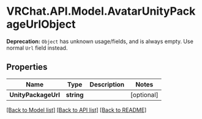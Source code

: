 # VRChat.API.Model.AvatarUnityPackageUrlObject
**Deprecation:** `Object` has unknown usage/fields, and is always empty. Use normal `Url` field instead.

## Properties

Name | Type | Description | Notes
------------ | ------------- | ------------- | -------------
**UnityPackageUrl** | **string** |  | [optional] 

[[Back to Model list]](../README.md#documentation-for-models) [[Back to API list]](../README.md#documentation-for-api-endpoints) [[Back to README]](../README.md)

